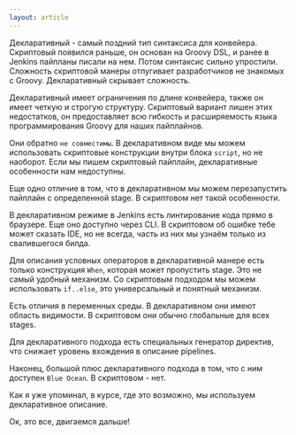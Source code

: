 ```yaml
---
layout: article
---
```

Декларативный - самый поздний тип синтаксиса для конвейера. Скриптовый появился раньше, он основан на Groovy DSL, и ранее в Jenkins пайпланы писали на нем. Потом синтаксис сильно упростили. Сложность скриптовой манеры отпугивает разработчиков не знакомых с Groovy. Декларативный скрывает сложность.

Декларативный имеет ограничения по длине конвейера, также он имеет четкую и строгую структуру. Скриптовый вариант лишен этих недостатков, он предоставляет всю гибкость и расширяемость языка программирования Groovy для наших пайплайнов.

Они обратно `не совместимы`. В декларативном виде мы можем использовать скриптовые конструкции внутри блока `script`, но не наоборот. Если мы пишем скриптовый пайплайн, декларативные особенности нам недоступны.

Еще одно отличие в том, что в декларативном мы можем перезапустить пайплайн с определенной stage. В скриптовом нет такой особенности.

В декларативном режиме в Jenkins есть линтирование кода прямо в браузере. Еще оно доступно через CLI. В скриптовом об ошибке тебе может сказать IDE, но не всегда, часть из них мы узнаём только из свалившегося билда.

Для описания условных операторов в декларативной манере есть только конструкция `When`, которая может пропустить stage. Это не самый удобный механизм. Со скриптовым подходом мы можем использовать `if..else`, это универсальный и понятный механизм.

Есть отличия в переменных среды. В декларативном они имеют область видимости. В скриптовом они обычно глобальные для всех stages.

Для декларативного подхода есть специальных генератор директив, что снижает уровень вхождения в описание pipelines.

Наконец, большой плюс декларативного подхода в том, что с ним доступен `Blue Ocean`. В скриптовом - нет.

Как я уже упоминал, в курсе, где это возможно, мы используем декларативное описание.

Ок, это все, двигаемся дальше!
